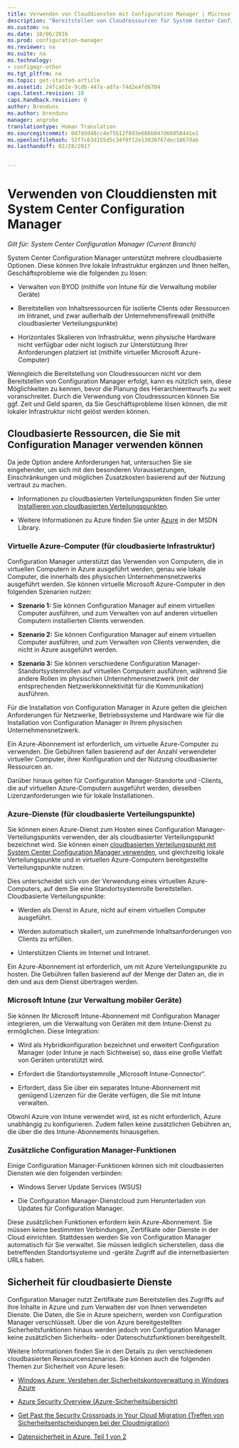 ```yaml
---
title: Verwenden von Clouddiensten mit Configuration Manager | Microsoft-Dokumentation
description: "Bereitstellen von Cloudressourcen für System Center Configuration Manager zur Ergänzung Ihrer lokalen Infrastruktur."
ms.custom: na
ms.date: 10/06/2016
ms.prod: configuration-manager
ms.reviewer: na
ms.suite: na
ms.technology:
- configmgr-other
ms.tgt_pltfrm: na
ms.topic: get-started-article
ms.assetid: 24fca61e-9cdb-447a-ad7a-f4d2e4fd6704
caps.latest.revision: 10
caps.handback.revision: 0
author: Brenduns
ms.author: brenduns
manager: angrobe
translationtype: Human Translation
ms.sourcegitcommit: 0d7ddd48cc4e75b12f893e686b847d66058441e1
ms.openlocfilehash: 52f7c63d155d5c34f0f12e13020767dec1867dab
ms.lasthandoff: 02/28/2017


---
```

# <a name="use-cloud-services-with-system-center-configuration-manager"></a>Verwenden von Clouddiensten mit System Center Configuration Manager

*Gilt für: System Center Configuration Manager (Current Branch)*

System Center Configuration Manager unterstützt mehrere cloudbasierte Optionen. Diese können Ihre lokale Infrastruktur ergänzen und Ihnen helfen, Geschäftsprobleme wie die folgenden zu lösen:  

-   Verwalten von BYOD (mithilfe von Intune für die Verwaltung mobiler Geräte)  

-   Bereitstellen von Inhaltsressourcen für isolierte Clients oder Ressourcen im Intranet, und zwar außerhalb der Unternehmensfirewall (mithilfe cloudbasierter Verteilungspunkte)  

-   Horizontales Skalieren von Infrastruktur, wenn physische Hardware nicht verfügbar oder nicht logisch zur Unterstützung Ihrer Anforderungen platziert ist (mithilfe virtueller Microsoft Azure-Computer)  

Wenngleich die Bereitstellung von Cloudressourcen nicht vor dem Bereitstellen von Configuration Manager erfolgt, kann es nützlich sein, diese Möglichkeiten zu kennen, bevor die Planung des Hierarchieentwurfs zu weit voranschreitet. Durch die Verwendung von Cloudressourcen können Sie ggf. Zeit und Geld sparen, da Sie Geschäftsprobleme lösen können, die mit lokaler Infrastruktur nicht gelöst werden können.  

## <a name="cloud-based-resources-you-can-use-with-configuration-manager"></a>Cloudbasierte Ressourcen, die Sie mit Configuration Manager verwenden können  
 Da jede Option andere Anforderungen hat, untersuchen Sie sie eingehender, um sich mit den besonderen Voraussetzungen, Einschränkungen und möglichen Zusatzkosten basierend auf der Nutzung vertraut zu machen.  

-   Informationen zu cloudbasierten Verteilungspunkten finden Sie unter [Installieren von cloudbasierten Verteilungspunkten](/sccm/core/servers/deploy/configure/install-cloud-based-distribution-points-in-microsoft-azure).

-   Weitere Informationen zu Azure finden Sie unter [Azure](http://go.microsoft.com/fwlink/p/?LinkId=262965) in der MSDN Library.  

### <a name="azure-virtual-machines-for-cloud-based-infrastructure"></a>Virtuelle Azure-Computer (für cloudbasierte Infrastruktur)  
 Configuration Manager unterstützt das Verwenden von Computern, die in virtuellen Computern in Azure ausgeführt werden, genau wie lokale Computer, die innerhalb des physischen Unternehmensnetzwerks ausgeführt werden. Sie können virtuelle Microsoft Azure-Computer in den folgenden Szenarien nutzen:  

-   **Szenario 1:** Sie können Configuration Manager auf einem virtuellen Computer ausführen, und zum Verwalten von auf anderen virtuellen Computern installierten Clients verwenden.  

-   **Szenario 2:** Sie können Configuration Manager auf einem virtuellen Computer ausführen, und zum Verwalten von Clients verwenden, die nicht in Azure ausgeführt werden.  

-   **Szenario 3:** Sie können verschiedene Configuration Manager-Standortsystemrollen auf virtuellen Computern ausführen, während Sie andere Rollen im physischen Unternehmensnetzwerk (mit der entsprechenden Netzwerkkonnektivität für die Kommunikation) ausführen.  

Für die Installation von Configuration Manager in Azure gelten die gleichen Anforderungen für Netzwerke, Betriebssysteme und Hardware wie für die Installation von Configuration Manager in Ihrem physischen Unternehmensnetzwerk.  

Ein Azure-Abonnement ist erforderlich, um virtuelle Azure-Computer zu verwenden. Die Gebühren fallen basierend auf der Anzahl verwendeter virtueller Computer, ihrer Konfiguration und der Nutzung cloudbasierter Ressourcen an.  

Darüber hinaus gelten für Configuration Manager-Standorte und -Clients, die auf virtuellen Azure-Computern ausgeführt werden, dieselben Lizenzanforderungen wie für lokale Installationen.  

### <a name="azure-services-for-cloud-based-distribution-points"></a>Azure-Dienste (für cloudbasierte Verteilungspunkte)  
 Sie können einen Azure-Dienst zum Hosten eines Configuration Manager-Verteilungspunkts verwenden, der als cloudbasierter Verteilungspunkt bezeichnet wird. Sie können einen [cloudbasierten Verteilungspunkt mit System Center Configuration Manager verwenden](../../core/plan-design/hierarchy/use-a-cloud-based-distribution-point.md), und gleichzeitig lokale Verteilungspunkte und in virtuellen Azure-Computern bereitgestellte Verteilungspunkte nutzen.  

 Dies unterscheidet sich von der Verwendung eines virtuellen Azure-Computers, auf dem Sie eine Standortsystemrolle bereitstellen. Cloudbasierte Verteilungspunkte:  

-   Werden als Dienst in Azure, nicht auf einem virtuellen Computer ausgeführt.  

-   Werden automatisch skaliert, um zunehmende Inhaltsanforderungen von Clients zu erfüllen.  

-   Unterstützen Clients im Internet und Intranet.  

Ein Azure-Abonnement ist erforderlich, um mit Azure Verteilungspunkte zu hosten. Die Gebühren fallen basierend auf der Menge der Daten an, die in den und aus dem Dienst übertragen werden.  

### <a name="microsoft-intune-for-mobile-device-management"></a>Microsoft Intune (zur Verwaltung mobiler Geräte)  
 Sie können Ihr Microsoft Intune-Abonnement mit Configuration Manager integrieren, um die Verwaltung von Geräten mit dem Intune-Dienst zu ermöglichen. Diese Integration:  

-   Wird als Hybridkonfiguration bezeichnet und erweitert Configuration Manager (oder Intune je nach Sichtweise) so, dass eine große Vielfalt von Geräten unterstützt wird.  

-   Erfordert die Standortsystemrolle „Microsoft Intune-Connector“.  

-   Erfordert, dass Sie über ein separates Intune-Abonnement mit genügend Lizenzen für die Geräte verfügen, die Sie mit Intune verwalten.  

Obwohl Azure von Intune verwendet wird, ist es nicht erforderlich, Azure unabhängig zu konfigurieren. Zudem fallen keine zusätzlichen Gebühren an, die über die des Intune-Abonnements hinausgehen.  

### <a name="additional-configuration-manager-capabilities"></a>Zusätzliche Configuration Manager-Funktionen  
 Einige Configuration Manager-Funktionen können sich mit cloudbasierten Diensten wie den folgenden verbinden:  

-   Windows Server Update Services (WSUS)  

-   Die Configuration Manager-Dienstcloud zum Herunterladen von Updates für Configuration Manager.  

Diese zusätzlichen Funktionen erfordern kein Azure-Abonnement. Sie müssen keine bestimmten Verbindungen, Zertifikate oder Dienste in der Cloud einrichten. Stattdessen werden Sie von Configuration Manager automatisch für Sie verwaltet. Sie müssen lediglich sicherstellen, dass die betreffenden Standortsysteme und -geräte Zugriff auf die internetbasierten URLs haben.  

##  <a name="BKMK_CloudSec"></a> Sicherheit für cloudbasierte Dienste  
 Configuration Manager nutzt Zertifikate zum Bereitstellen des Zugriffs auf Ihre Inhalte in Azure und zum Verwalten der von Ihnen verwendeten Dienste. Die Daten, die Sie in Azure speichern, werden von Configuration Manager verschlüsselt. Über die von Azure bereitgestellten Sicherheitsfunktionen hinaus werden jedoch von Configuration Manager keine zusätzlichen Sicherheits- oder Datenschutzfunktionen bereitgestellt.  

 Weitere Informationen finden Sie in den Details zu den verschiedenen cloudbasierten Ressourcenszenarios. Sie können auch die folgenden Themen zur Sicherheit von Azure lesen:  

-   [Windows Azure: Verstehen der Sicherheitskontoverwaltung in Windows Azure](http://go.microsoft.com/fwlink/p/?LinkId=262968)  

-   [Azure Security Overview (Azure-Sicherheitsübersicht)](http://go.microsoft.com/fwlink/p/?LinkId=262970)  

-   [Get Past the Security Crossroads in Your Cloud Migration (Treffen von Sicherheitsentscheidungen bei der Cloudmigration)](http://go.microsoft.com/fwlink/p/?LinkId=262971)  

-   [Datensicherheit in Azure, Teil 1 von 2](http://go.microsoft.com/fwlink/p/?LinkId=262974)  

